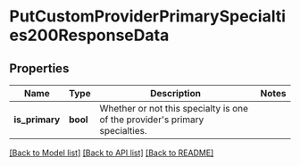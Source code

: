 # PutCustomProviderPrimarySpecialties200ResponseData

## Properties

Name | Type | Description | Notes
------------ | ------------- | ------------- | -------------
**is_primary** | **bool** | Whether or not this specialty is one of the provider's primary specialties. | 

[[Back to Model list]](../README.md#documentation-for-models) [[Back to API list]](../README.md#documentation-for-api-endpoints) [[Back to README]](../README.md)


